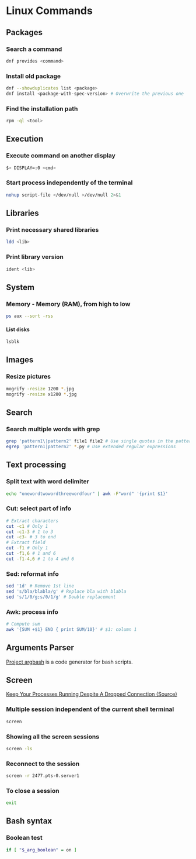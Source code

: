 # Linux Commands

## Packages

### Search a command
```bash
dnf provides <command>
```

### Install old package
```bash
dnf --showduplicates list <package>
dnf install <package-with-spec-version> # Overwrite the previous one
```

### Find the installation path
```bash
rpm -ql <tool>
```

## Execution

### Execute command on another display
```bash
$> DISPLAY=:0 <cmd>
```

### Start process independently of the terminal
```bash
nohup script-file </dev/null >/dev/null 2>&1
```

## Libraries

### Print necessary shared libraries
```bash
ldd <lib>
```

### Print library version
```bash
ident <lib>
```

## System

### Memory - Memory (RAM), from high to low
```bash
ps aux --sort -rss
```

#### List disks
```bash
lsblk
```

## Images

### Resize pictures
```bash
mogrify -resize 1200 *.jpg
mogrify -resize x1200 *.jpg
```

## Search

### Search multiple words with grep
```bash
grep 'pattern1\|pattern2' file1 file2 # Use single quotes in the pattern
egrep 'pattern1|pattern2' *.py # Use extended regular expressions
```

## Text processing

### Split text with word delimiter
```bash
echo "onewordtwowordthreewordfour" | awk -F"word" '{print $1}'   
```  

### Cut: select part of info
```bash
# Extract characters
cut -c1 # Only 1
cut -c1-3 # 1 to 3
cut -c3- # 3 to end
# Extract field
cut -f1 # Only 1
cut -f1,6 # 1 and 6
cut -f1-4,6 # 1 to 4 and 6
```

### Sed: reformat info
```bash
sed '1d' # Remove 1st line
sed 's/bla/blabla/g' # Replace bla with blabla
sed 's/1/0/g;s/0/1/g' # Double replacement
```
### Awk: process info
```bash
# Compute sum
awk '{SUM +$1} END { print SUM/10}' # $1: column 1
```

## Arguments Parser
[Project argbash](https://argbash.io/generate) is a code generator for bash scripts.

## Screen 
 [Keep Your Processes Running Despite A Dropped Connection (Source)](https://www.howtoforge.com/linux_screen)

### Multiple session independent of the current shell terminal
```bash
screen
```

### Showing all the screen sessions
```bash
screen -ls
```

### Reconnect to the session
```bash
screen -r 2477.pts-0.server1
```

### To close a session
```bash
exit
```

## Bash syntax

### Boolean test
```bash
if [ "$_arg_boolean" = on ]
```
